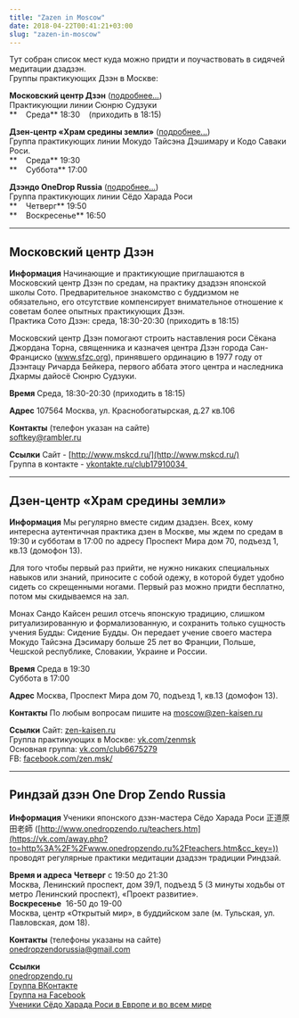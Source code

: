 ```yaml
---
title: "Zazen in Moscow"
date: 2018-04-22T00:41:21+03:00
slug: "zazen-in-moscow"
---
```


Тут собран список мест куда можно придти и поучаствовать в сидячей медитации дзадзэн.  
Группы практикующих Дзэн в Москве:

**Московский центр Дзэн**
([подробнее...](#mskcd))  
Практикующии линии Сюнрю Судзуки  
**    Среда** 18:30    (приходить в 18:15)

**Дзен-центр «Храм средины земли»** ([подробнее...](#kaisen))  
Группа практикующих линии Мокудо Тайсэна Дэшимару и Кодо Саваки Роси.  
**    Среда** 19:30  
**    Суббота** 17:00

**Дзэндо OneDrop Russia** ([подробнее...](#onedrop))  
Группа практикующих линии Сёдо Харада Роси  
**    Четверг** 19:50  
**    Воскресенье** 16:50

* * *

<a id="mskcd" name="mskcd"></a>

## Московский центр Дзэн

**Информация**
Начинающие и практикующие приглашаются в Московский центр Дзэн по средам, на практику дзадзэн японской школы Сото. Предварительное знакомство с буддизмом не обязательно, его отсутствие компенсирует внимательное отношение к советам более опытных практикующих Дзэн.  
Практика Сото Дзэн: среда, 18:30-20:30 (приходить в 18:15)

Московский центр Дзэн помогают строить наставления роси Сёкана Джордана Торна, священника и казначея центра Дзэн города Сан-Франциско (www.sfzc.org), принявшего ординацию в 1977 году от Дзэнтацу Ричарда Бейкера, первого аббата этого центра и наследника Дхармы дайосё Сюнрю Судзуки.

**Время**
Среда, 18:30-20:30 (приходить в 18:15)

**Адрес**
107564 Москва, ул. Краснобогатырская, д.27 кв.106

**Контакты**
(телефон указан на сайте)  
[softkey@rambler.ru](mailto:softkey@rambler.ru)

**Ссылки**
Сайт - [http://www.mskcd.ru/](http://www.mskcd.ru/)  
Группа в контакте - [vkontakte.ru/club17910034 ](http://vkontakte.ru/club17910034 )

* * *

<a id="kaisen" name="kaisen"></a>

## Дзен-центр «Храм средины земли»

**Информация**
Мы регулярно вместе сидим дзадзен. Всех, кому интересна аутентичная практика дзен в Москве, мы ждем по средам в 19:30 и субботам в 17:00 по адресу Проспект Мира дом 70, подъезд 1, кв.13 (домофон 13).

Для того чтобы первый раз прийти, не нужно никаких специальных навыков или знаний, приносите с собой одежу, в которой будет удобно сидеть со скрещенными ногами. Первый раз можно придти бесплатно, потом мы скидываемся на зал.

Монах Сандо Кайсен решил отсечь японскую традицию, слишком ритуализированную и формализованную, и сохранить только сущность учения Будды: Сидение Будды. Он передает учение своего мастера Мокудо Тайсэна Дэсимару больше 25 лет во Франции, Польше, Чешской республике, Словакии, Украине и России.

**Время**
Среда в 19:30  
Суббота в 17:00

**Адрес**
Москва, Проспект Мира дом 70, подъезд 1, кв.13 (домофон 13).

**Контакты**
По любым вопросам пишите на [moscow@zen-kaisen.ru](mailto:moscow@zen-kaisen.ru)

**Ссылки**
Сайт: [zen-kaisen.ru](http://zen-kaisen.ru)  
Группа практикующих в Москве: [vk.com/zenmsk](http://vk.com/zenmsk)  
Основная группа: [vk.com/club6675279](http://vk.com/club6675279)  
FB: [facebook.com/zen.msk/](https://www.facebook.com/zen.msk)  

* * *

<a id="onedrop" name="onedrop"></a>

## Риндзай дзэн One Drop Zendo Russia

**Информация**
Ученики японского дзэн-мастера Сёдо Харада Роси 正道原田老師 ([http://www.onedropzendo.ru/teachers.htm](https://vk.com/away.php?to=http%3A%2F%2Fwww.onedropzendo.ru%2Fteachers.htm&cc_key=)) проводят регулярные практики медитации дзадзэн традиции Риндзай.

**Время и адреса**
**Четверг** с 19:50 до 21:30  
Москва, Ленинский проспект, дом 39/1, подъезд 5 (3 минуты ходьбы от метро Ленинский проспект), «Проект развитие».  
**Воскресенье**  16-50 до 19-00  
Москва, центр «Открытый мир», в буддийском зале (м. Тульская, ул. Павловская, дом 18).  

**Контакты**
(телефоны указаны на сайте)  
[onedropzendorussia@gmail.com](mailto:onedropzendorussia@gmail.com)

**Ссылки**<br/>
[onedropzendo.ru](http://onedropzendo.ru)  
[Группа ВКонтакте](http://vkontakte.ru/onedropzendorussia#/club10607242)  
[Группа на Facebook](http://www.facebook.com/groups/228754007156304/)  
[Ученики Сёдо Харада Роси в Европе и во всем мире](http://onedropzen.org/)  
